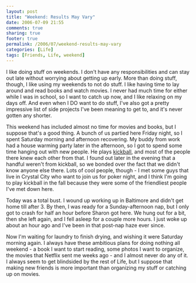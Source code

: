 ```yaml
---
layout: post
title: "Weekend: Results May Vary"
date: 2006-07-09 21:55
comments: true
sharing: true
footer: true
permalink: /2006/07/weekend-results-may-vary
categories: [Life]
tags: [Friends, Life, weekend]
---
```

I like doing stuff on weekends.  I don't have any responsibilities and can stay out late without worrying about getting up early.  More than doing stuff, though, I like using my weekends to not do stuff.  I like having time to lay around and read books and watch movies.  I never had much time for either while I was in school, so I want to catch up now, and I like relaxing on my days off.  And even when I DO want to do stuff, I've also got a pretty impressive list of side projects I've been meaning to get to, and it's never gotten any shorter.

This weekend has included almost no time for movies and books, but I suppose that's a good thing.  A bunch of us partied here Friday night, so I spent Saturday morning and afternoon recovering.  My buddy from work had a house warming party later in the afternoon, so I got to spend some time hanging out with new people.  He plays <a href="http://www.kickball.com/">kickball</a>, and most of the people there knew each other from that.  I found out later in the evening that a handful weren't from kickball, so we bonded over the fact that we didn't know anyone else there.  Lots of cool people, though - I met some guys that live in Crystal City who want to join us for poker night, and I think I'm going to play kickball in the fall because they were some of the friendliest people I've met down here.

Today was a total bust.  I wound up working up in Baltimore and didn't get home till after 3.  By then, I was ready for a Sunday-afternoon nap, but I only got to crash for half an hour before Sharon got here.  We hung out for a bit, then she left again, and I fell asleep for a couple more hours.  I just woke up about an hour ago and I've been in that post-nap haze ever since.

Now I'm waiting for laundry to finish drying, and wishing it were Saturday morning again.  I always have these ambitious plans for doing nothing all weekend - a book I want to start reading, some photos I want to organize, the movies that Netflix sent me weeks ago - and I almost never do any of it.  I always seem to get blindsided by the rest of Life, but I suppose that making new friends is more important than organizing my stuff or catching up on movies.
